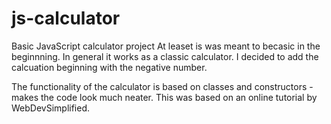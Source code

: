 # js-calculator
Basic JavaScript calculator project
At leaset is was meant to becasic in the beginnning.
In general it works as a classic calculator. 
I decided to add the calcuation beginning with the negative number.

The functionality of the calculator is based on classes and constructors - makes the code look much neater.
This was based on an online tutorial by WebDevSimplified.
